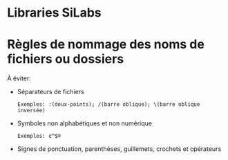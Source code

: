 # Libraries SiLabs

# Règles de nommage des noms de fichiers ou dossiers

À éviter:
  
* Séparateurs de fichiers

      Exemples: :(deux-points); /(barre oblique); \(barre oblique inversée)
* Symboles non alphabétiques et non numérique

      Exemples: ¢™$®
* Signes de ponctuation, parenthèses, guillemets, crochets et opérateurs
